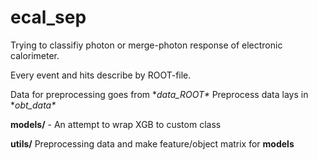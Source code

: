 # ecal_sep

Trying to classifiy photon or merge-photon response of electronic calorimeter. 

Every event and hits describe by ROOT-file.

Data for preprocessing goes from **data_ROOT\**
Preprocess data lays in **obt_data\**


**models/** - An attempt to wrap XGB to custom class

**utils/** Preprocessing data and make feature/object matrix for **models**
  

